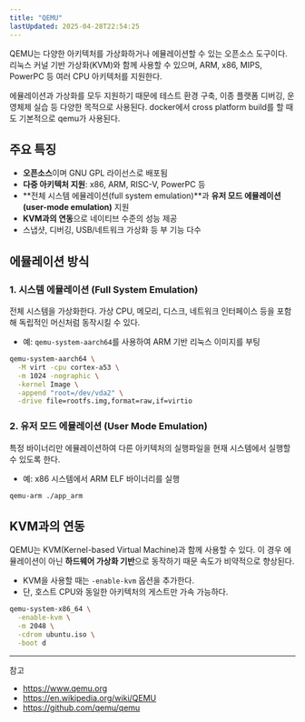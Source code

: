```yaml
---
title: "QEMU"
lastUpdated: 2025-04-28T22:54:25
---
```

QEMU는 다양한 아키텍처를 가상화하거나 에뮬레이션할 수 있는 오픈소스 도구이다. 리눅스 커널 기반 가상화(KVM)와 함께 사용할 수 있으며, ARM, x86, MIPS, PowerPC 등 여러 CPU 아키텍처를 지원한다.

에뮬레이션과 가상화를 모두 지원하기 때문에 테스트 환경 구축, 이종 플랫폼 디버깅, 운영체제 실습 등 다양한 목적으로 사용된다. docker에서 cross platform build를 할 때도 기본적으로 qemu가 사용된다.

## 주요 특징

- **오픈소스**이며 GNU GPL 라이선스로 배포됨
- **다중 아키텍처 지원**: x86, ARM, RISC-V, PowerPC 등
- **전체 시스템 에뮬레이션(full system emulation)**과 **유저 모드 에뮬레이션(user-mode emulation)** 지원
- **KVM과의 연동**으로 네이티브 수준의 성능 제공
- 스냅샷, 디버깅, USB/네트워크 가상화 등 부 기능 다수

## 에뮬레이션 방식

### 1. 시스템 에뮬레이션 (Full System Emulation)

전체 시스템을 가상화한다. 가상 CPU, 메모리, 디스크, 네트워크 인터페이스 등을 포함해 독립적인 머신처럼 동작시킬 수 있다.

- 예: `qemu-system-aarch64`를 사용하여 ARM 기반 리눅스 이미지를 부팅

```bash
qemu-system-aarch64 \
  -M virt -cpu cortex-a53 \
  -m 1024 -nographic \
  -kernel Image \
  -append "root=/dev/vda2" \
  -drive file=rootfs.img,format=raw,if=virtio
```

### 2. 유저 모드 에뮬레이션 (User Mode Emulation)

특정 바이너리만 에뮬레이션하여 다른 아키텍처의 실행파일을 현재 시스템에서 실행할 수 있도록 한다.

- 예: x86 시스템에서 ARM ELF 바이너리를 실행

```bash
qemu-arm ./app_arm
```

## KVM과의 연동

QEMU는 KVM(Kernel-based Virtual Machine)과 함께 사용할 수 있다. 이 경우 에뮬레이션이 아닌 **하드웨어 가상화 기반**으로 동작하기 때문 속도가 비약적으로 향상된다.

- KVM을 사용할 때는 `-enable-kvm` 옵션을 추가한다.
- 단, 호스트 CPU와 동일한 아키텍처의 게스트만 가속 가능하다.

```bash
qemu-system-x86_64 \
  -enable-kvm \
  -m 2048 \
  -cdrom ubuntu.iso \
  -boot d
```

---
참고

- <https://www.qemu.org>
- <https://en.wikipedia.org/wiki/QEMU>
- <https://github.com/qemu/qemu>
